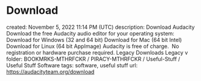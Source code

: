 # Download

created: November 5, 2022 11:14 PM (UTC)
description: Download Audacity Download the free Audacity audio editor for your operating system:   	Download for Windows (32 and 64 bit)  	Download for Mac (64 bit Intel)  	Download for Linux (64 bit AppImage)  Audacity is free of charge.  No registration or hardware purchase required. Legacy Downloads Legacy v
folder: BOOKMRKS-MTHRFCKR / PIRACY-MTHRFCKR / Useful-Stuff / Useful Stuff Software
tags: software, useful stuff
url: https://audacityteam.org/download
